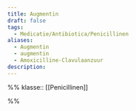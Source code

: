 ```yaml
---
title: Augmentin
draft: false
tags:
  - Medicatie/Antibiotica/Penicillinen
aliases:
  - Augmentin
  - augmentin
  - Amoxicilline-Clavulaanzuur
description:
---
```




%%
klasse:: [[Penicillinen]]

%%
